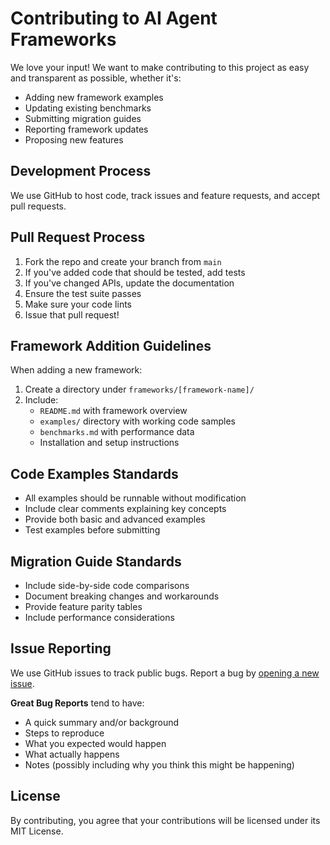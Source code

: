 # Contributing to AI Agent Frameworks

We love your input! We want to make contributing to this project as easy and transparent as possible, whether it's:

- Adding new framework examples
- Updating existing benchmarks
- Submitting migration guides
- Reporting framework updates
- Proposing new features

## Development Process

We use GitHub to host code, track issues and feature requests, and accept pull requests.

## Pull Request Process

1. Fork the repo and create your branch from `main`
2. If you've added code that should be tested, add tests
3. If you've changed APIs, update the documentation
4. Ensure the test suite passes
5. Make sure your code lints
6. Issue that pull request!

## Framework Addition Guidelines

When adding a new framework:

1. Create a directory under `frameworks/[framework-name]/`
2. Include:
   - `README.md` with framework overview
   - `examples/` directory with working code samples
   - `benchmarks.md` with performance data
   - Installation and setup instructions

## Code Examples Standards

- All examples should be runnable without modification
- Include clear comments explaining key concepts
- Provide both basic and advanced examples
- Test examples before submitting

## Migration Guide Standards

- Include side-by-side code comparisons
- Document breaking changes and workarounds
- Provide feature parity tables
- Include performance considerations

## Issue Reporting

We use GitHub issues to track public bugs. Report a bug by [opening a new issue](https://github.com/agenticallysh/ai-agentic-frameworks/issues/new).

**Great Bug Reports** tend to have:

- A quick summary and/or background
- Steps to reproduce
- What you expected would happen
- What actually happens
- Notes (possibly including why you think this might be happening)

## License

By contributing, you agree that your contributions will be licensed under its MIT License.